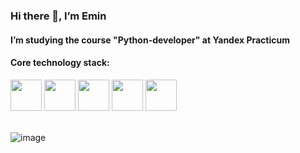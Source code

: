 ### Hi there 👋, I’m Emin
#### I’m studying the course "Python-developer" at Yandex Practicum
#### Core technology stack:
<div>
<img src="https://upload.wikimedia.org/wikipedia/commons/thumb/0/0a/Python.svg/500px-Python.svg.png" height=50>
<img src="https://www.blognone.com/sites/default/files/styles/thumbnail/public/topics-images/256px-Sqlite-square-icon.svg_.png?itok=vpt3pNup" height=50>
<img src="https://www.azulschool.net/wp-content/uploads/group-avatars/24/5e87fe6a9f761-bpfull.png" height=50>
<img src="https://media.slid.es/uploads/708405/images/4005243/django_rest_500x500.png" height=50>
<img src="https://sun9-15.userapi.com/impg/19BPQ8-DX_1Z9hgg8IQjVHI5dgKSf2g-FhYTHw/HG27ErK_aTc.jpg?size=1080x1041&quality=95&sign=abec5e21ea344288c2afc2b4637377e7&c_uniq_tag=Z_DI4WSWwt-VZtTQa328xy1odBBaXovpudBHAJ1ZNzE&type=album" height=50>
</div>
<br>

![image](https://media.tenor.com/Ut1EdX0r6soAAAAC/code-monkey-checkmate-digital.gif)
